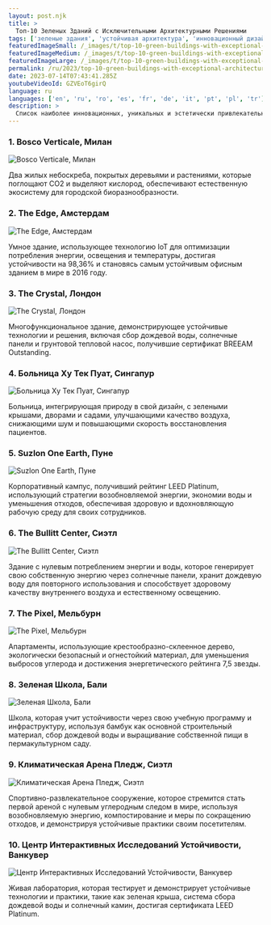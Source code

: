 ```yaml
---
layout: post.njk
title: >
  Топ-10 Зеленых Зданий с Исключительными Архитектурными Решениями
tags: ['зеленые здания', 'устойчивая архитектура', 'инновационный дизайн']
featuredImageSmall: /_images/t/top-10-green-buildings-with-exceptional-architectural-designs-cover-ru-small.webp
featuredImageMedium: /_images/t/top-10-green-buildings-with-exceptional-architectural-designs-cover-ru-medium.webp
featuredImageLarge: /_images/t/top-10-green-buildings-with-exceptional-architectural-designs-cover-ru-large.webp
permalink: /ru/2023/top-10-green-buildings-with-exceptional-architectural-designs.html
date: 2023-07-14T07:43:41.285Z
youtubeVideoId: GZVEoT6girQ
language: ru
languages: ['en', 'ru', 'ro', 'es', 'fr', 'de', 'it', 'pt', 'pl', 'tr']
description: >
  Список наиболее инновационных, уникальных и эстетически привлекательных зеленых зданий по всему миру, которые продвигают границы устойчивой архитектуры.
---
```


### 1. Bosco Verticale, Милан

![Bosco Verticale, Милан](/_images/e/e1f5249785e8d6d430aa4a096b66ff14-medium.webp)

Два жилых небоскреба, покрытых деревьями и растениями, которые поглощают CO2 и выделяют кислород, обеспечивают естественную экосистему для городской биоразнообразности.

### 2. The Edge, Амстердам

![The Edge, Амстердам](/_images/7/7e97b008c93935268e33597a8d3cce13-medium.webp)

Умное здание, использующее технологию IoT для оптимизации потребления энергии, освещения и температуры, достигая устойчивости на 98,36% и становясь самым устойчивым офисным зданием в мире в 2016 году.

### 3. The Crystal, Лондон

![The Crystal, Лондон](/_images/c/c1d6c0db32f3441647fa2831a569d2f3-medium.webp)

Многофункциональное здание, демонстрирующее устойчивые технологии и решения, включая сбор дождевой воды, солнечные панели и грунтовой тепловой насос, получившие сертификат BREEAM Outstanding.

### 4. Больница Ху Тек Пуат, Сингапур

![Больница Ху Тек Пуат, Сингапур](/_images/1/1154b7b239b5a8af633739f523758517-medium.webp)

Больница, интегрирующая природу в свой дизайн, с зелеными крышами, дворами и садами, улучшающими качество воздуха, снижающими шум и повышающими скорость восстановления пациентов.

### 5. Suzlon One Earth, Пуне

![Suzlon One Earth, Пуне](/_images/1/182162cdbbc6f26ebaed67cf856066c8-medium.webp)

Корпоративный кампус, получивший рейтинг LEED Platinum, использующий стратегии возобновляемой энергии, экономии воды и уменьшения отходов, обеспечивая здоровую и вдохновляющую рабочую среду для своих сотрудников.

### 6. The Bullitt Center, Сиэтл

![The Bullitt Center, Сиэтл](/_images/f/fc79cb92234b2bf01e5f0365f0ad62fa-medium.webp)

Здание с нулевым потреблением энергии и воды, которое генерирует свою собственную энергию через солнечные панели, хранит дождевую воду для повторного использования и способствует здоровому качеству внутреннего воздуха и естественному освещению.

### 7. The Pixel, Мельбурн

![The Pixel, Мельбурн](/_images/9/92140471fa55ddde1ed3317762bcd3aa-medium.webp)

Апартаменты, использующие крестообразно-склеенное дерево, экологически безопасный и огнестойкий материал, для уменьшения выбросов углерода и достижения энергетического рейтинга 7,5 звезды.

### 8. Зеленая Школа, Бали

![Зеленая Школа, Бали](/_images/5/5638cd7182b210ff1af527c62275699f-medium.webp)

Школа, которая учит устойчивости через свою учебную программу и инфраструктуру, используя бамбук как основной строительный материал, сбор дождевой воды и выращивание собственной пищи в пермакультурном саду.

### 9. Климатическая Арена Пледж, Сиэтл

![Климатическая Арена Пледж, Сиэтл](/_images/a/a592d527001116176f97b55c2cbc34ef-medium.webp)

Спортивно-развлекательное сооружение, которое стремится стать первой ареной с нулевым углеродным следом в мире, используя возобновляемую энергию, компостирование и меры по сокращению отходов, и демонстрируя устойчивые практики своим посетителям.

### 10. Центр Интерактивных Исследований Устойчивости, Ванкувер

![Центр Интерактивных Исследований Устойчивости, Ванкувер](/_images/9/9297353f572200c5d849d82033c3dd1d-medium.webp)

Живая лаборатория, которая тестирует и демонстрирует устойчивые технологии и практики, такие как зеленая крыша, система сбора дождевой воды и солнечный камин, достигая сертификата LEED Platinum.

